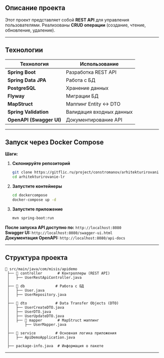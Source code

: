 ## **Описание проекта**

Этот проект представляет собой **REST API** для управления пользователями. 
Реализованы **CRUD операции** (создание, чтение, обновление, удаление).

---

## **Технологии**

| Технология      | Использование |
|----------------|--------------|
| **Spring Boot** | Разработка REST API |
| **Spring Data JPA** | Работа с БД |
| **PostgreSQL** | Хранение данных |
| **Flyway** | Миграции БД |
| **MapStruct** | Маппинг Entity ↔ DTO |
| **Spring Validation** | Валидация входных данных |
| **OpenAPI (Swagger UI)** | Документирование API |

---

## **Запуск через Docker Compose**

**Шаги:**

1. **Склонируйте репозиторий**
   ```bash
   git clone https://gitflic.ru/project/constromanov/arhitekturirovanie-lr.git
   cd arhitekturirovanie-lr
   ```

2. **Запустите контейнеры**
   ```bash
   cd dockercompose
   docker-compose up -d
   ```

3. **Запустите приложение**
   ```bash
   mvn spring-boot:run
   ```

**После запуска API доступно по:** `http://localhost:8080`  
**Swagger UI:** `http://localhost:8080/swagger-ui.html`  
**Документация OpenAPI:** `http://localhost:8080/api-docs`  

---

## **Структура проекта**

```
📂 src/main/java/com/misis/apidemo
 ├── 📂 controller       # Контроллеры (REST API)
 │   ├── UserRestApiController.java
 │
 ├── 📂 db              # Работа с БД
 │   ├── User.java
 │   ├── UserRepository.java
 │
 ├── 📂 dto             # Data Transfer Objects (DTO)
 │   ├── UserCreateDTO.java
 │   ├── UserDTO.java
 │   ├── UserUpdateDTO.java
 │   ├── 📂 mapper       # MapStruct маппинг
 │       ├── UserMapper.java
 │
 ├── 📂 service         # Основная логика приложения
 │   ├── ApiDemoApplication.java
 │
 ├── package-info.java  # Информация о пакете
```

---
